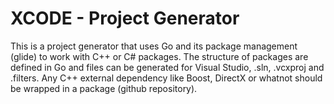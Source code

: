 # XCODE - Project Generator

This is a project generator that uses Go and its package management (glide) to work with C++ or C# packages. 
The structure of packages are defined in Go and files can be generated for Visual Studio, .sln, .vcxproj and .filters. 
Any C++ external dependency like Boost, DirectX or whatnot should be wrapped in a package (github repository). 
 

 